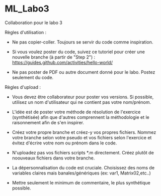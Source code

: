 # ML_Labo3

Collaboration pour le labo 3

Règles d'utilisation :

  - Ne pas copier-coller. Toujours se servir du code comme inspiration.

  - Si vous voulez poster du code, suivez ce tutoriel pour créer une nouvelle branche (à partir de "Step 2") : https://guides.github.com/activities/hello-world/

  - Ne pas poster de PDF ou autre document donné pour le labo. Postez seulement du code.
  
Règles d'upload :

  - Vous devez être collaborateur pour poster vos versions. Si possible, utilisez un nom d'utilisateur qui ne contient pas votre nom/prénom.
  
  - L'idée est de poster votre méthode de résolution de l'exercice (synthétisée) afin que d'autres comprennent la méthodologie et le raisonnement afin de s'en inspirer.
  
  - Créez votre propre branche et créez-y vos propres fichiers. Nommez votre branche selon votre pseudo et vos fichiers selon l'exercice et évitez d'écrire votre nom ou prénom dans le code.
  
  - N'uploadez pas vos fichiers scripts *.m directement. Créez plutôt de noouveaux fichiers dans votre branche.

  - La dépersonnalisation du code est cruciale. Choisissez des noms de variables claires mais banales/génériques (ex: var1, Matrix02,etc..)
  
  - Mettre seulement le minimum de commentaire, le plus synthétique possible.

